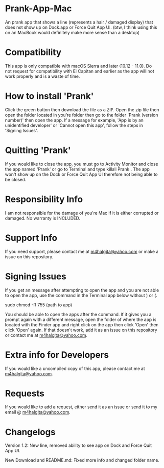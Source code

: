 # Prank-App-Mac
An prank app that shows a line (represents a hair / damaged display) that does not show up on Dock.app or Force Quit App UI. (btw, I think using this on an MacBook would definitely make more sense than a desktop)
# Compatibility
This app is only compatible with macOS Sierra and later (10.12 - 11.0). Do not request for compatibility with El Capitan and earlier as the app will not work properly and is a waste of time.
# How to install 'Prank'
Click the green button then download the file as a ZIP. Open the zip file then open the folder located in you're folder then go to the folder 'Prank (version number)' then open the app. If a message for example, 'App is by an unidentified developer' or 'Cannot open this app', follow the steps in 'Signing Issues'.
# Quitting 'Prank'
If you would like to close the app, you must go to Activity Monitor and close the app named 'Prank' or go to Terminal and type killall Prank . The app won't show up on the Dock or Force Quit App UI therefore not being able to be closed.
# Responsibility Info
I am not responsible for the damage of you're Mac if it is either corrupted or damaged. No warranty is INCLUDED.
# Support Info
If you need support, please contact me at m4halgita@yahoo.com or make a issue on this repository.
# Signing Issues
If you get an message after attempting to open the app and you are not able to open the app, use the command in the Terminal app below without ) or (.

sudo chmod -R 755 (path to app) 

You should be able to open the apps after the command. If it gives you a prompt again with a different message, open the folder of where the app is located with the Finder app and right click on the app then click 'Open' then click 'Open' again. If that doesn't work, add it as an issue on this repository or contact me at m4halgita@yahoo.com.
# Extra info for Developers
If you would like a uncompiled copy of this app, please contact me at m4halgita@yahoo.com.
# Requests
If you would like to add a request, either send it as an issue or send it to my email @ m4halgita@yahoo.com.
# Changelogs
Version 1.2: New line, removed ability to see app on Dock and Force Quit App UI.

New Download and README.md: Fixed more info and changed folder name.
